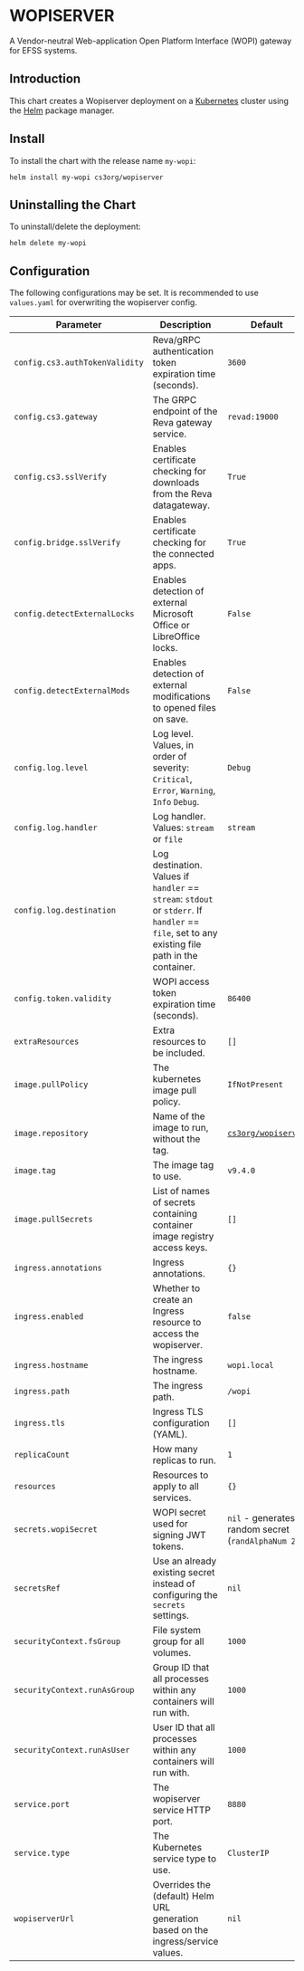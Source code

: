 # WOPISERVER

A Vendor-neutral Web-application Open Platform Interface (WOPI) gateway for EFSS systems.

## Introduction

This chart creates a Wopiserver deployment on a [Kubernetes](http://kubernetes.io) cluster using the [Helm](https://helm.sh) package manager.

## Install

To install the chart with the release name `my-wopi`:

```console
helm install my-wopi cs3org/wopiserver
```

## Uninstalling the Chart

To uninstall/delete the deployment:

```console
helm delete my-wopi
```

## Configuration

The following configurations may be set. It is recommended to use `values.yaml` for overwriting the wopiserver config.

| Parameter                      | Description                                                                                                                                     | Default                                                           |
| ------------------------------ | ----------------------------------------------------------------------------------------------------------------------------------------------- | ----------------------------------------------------------------- |
| `config.cs3.authTokenValidity` | Reva/gRPC authentication token expiration time (seconds).                                                                                       | `3600`                                                            |
| `config.cs3.gateway`           | The GRPC endpoint of the Reva gateway service.                                                                                                  | `revad:19000`                                                     |
| `config.cs3.sslVerify`         | Enables certificate checking for downloads from the Reva datagateway.                                                                           | `True`                                                            |
| `config.bridge.sslVerify`      | Enables certificate checking for the connected apps.                                                                                            | `True`                                                            |
| `config.detectExternalLocks`   | Enables detection of external Microsoft Office or LibreOffice locks.                                                                            | `False`                                                           |
| `config.detectExternalMods`    | Enables detection of external modifications to opened files on save.                                                                            | `False`                                                           |
| `config.log.level`             | Log level. Values, in order of severity: `Critical`, `Error`, `Warning`, `Info` `Debug`.                                                        | `Debug`                                                           |
| `config.log.handler`           | Log handler. Values: `stream` or `file`                                                                                                         | `stream`                                                          |
| `config.log.destination`       | Log destination. Values if `handler` == `stream`: `stdout` or `stderr`. If `handler` == `file`, set to any existing file path in the container. |
| `config.token.validity`        | WOPI access token expiration time (seconds).                                                                                                    | `86400`                                                           |
| `extraResources`               | Extra resources to be included.                                                                                                                 | `[]`                                                              |
| `image.pullPolicy`             | The kubernetes image pull policy.                                                                                                               | `IfNotPresent`                                                    |
| `image.repository`             | Name of the image to run, without the tag.                                                                                                      | [`cs3org/wopiserver`](https://hub.docker.com/r/cs3org/wopiserver) |
| `image.tag`                    | The image tag to use.                                                                                                                           | `v9.4.0`                                                          |
| `image.pullSecrets`            | List of names of secrets containing container image registry access keys.                                                                       | `[]`                                                              |
| `ingress.annotations`          | Ingress annotations.                                                                                                                            | `{}`                                                              |
| `ingress.enabled`              | Whether to create an Ingress resource to access the wopiserver.                                                                                 | `false`                                                           |
| `ingress.hostname`             | The ingress hostname.                                                                                                                           | `wopi.local`                                                      |
| `ingress.path`                 | The ingress path.                                                                                                                               | `/wopi`                                                           |
| `ingress.tls`                  | Ingress TLS configuration (YAML).                                                                                                               | `[]`                                                              |
| `replicaCount`                 | How many replicas to run.                                                                                                                       | `1`                                                               |
| `resources`                    | Resources to apply to all services.                                                                                                             | `{}`                                                              |
| `secrets.wopiSecret`           | WOPI secret used for signing JWT tokens.                                                                                                        | `nil` - generates a random secret (`randAlphaNum 24`)             |
| `secretsRef`                   | Use an already existing secret instead of configuring the `secrets` settings.                                                                   | `nil`                                                             |
| `securityContext.fsGroup`      | File system group for all volumes.                                                                                                              | `1000`                                                            |
| `securityContext.runAsGroup`   | Group ID that all processes within any containers will run with.                                                                                | `1000`                                                            |
| `securityContext.runAsUser`    | User ID that all processes within any containers will run with.                                                                                 | `1000`                                                            |
| `service.port`                 | The wopiserver service HTTP port.                                                                                                               | `8880`                                                            |
| `service.type`                 | The Kubernetes service type to use.                                                                                                             | `ClusterIP`                                                       |
| `wopiserverUrl`                | Overrides the (default) Helm URL generation based on the ingress/service values.                                                                | `nil`                                                             |
